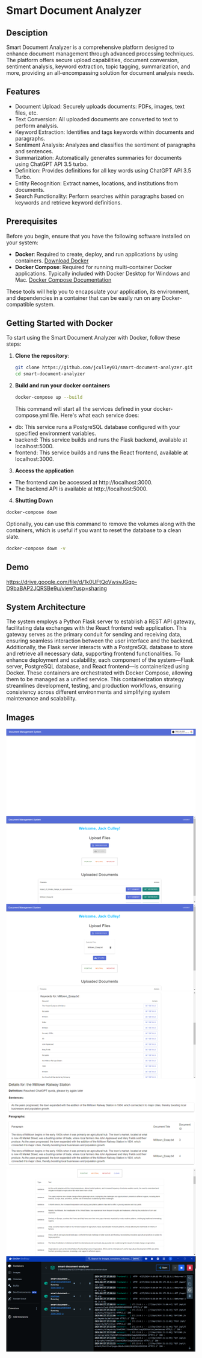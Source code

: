 # Smart Document Analyzer

## Desciption
Smart Document Analyzer is a comprehensive platform designed to enhance document management through advanced processing techniques. The platform offers secure upload capabilities, document conversion, sentiment analysis, keyword extraction, topic tagging, summarization, and more, providing an all-encompassing solution for document analysis needs.

## Features

- Document Upload: Securely uploads documents: PDFs, images, text files, etc.
- Text Conversion: All uploaded documents are converted to text to perform analysis.
- Keyword Extraction: Identifies and tags keywords within documents and paragraphs.
- Sentiment Analysis: Analyzes and classifies the sentiment of paragraphs and sentences.
- Summarization: Automatically generates summaries for documents using ChatGPT API 3.5 turbo.
- Definition: Provides definitions for all key words using ChatGPT API 3.5 Turbo.
- Entity Recognition: Extract names, locations, and institutions from documents.
- Search Functionality: Perform searches within paragraphs based on keywords and retrieve keyword definitions.

## Prerequisites

Before you begin, ensure that you have the following software installed on your system:

- **Docker**: Required to create, deploy, and run applications by using containers. [Download Docker](https://www.docker.com/get-started)
- **Docker Compose**: Required for running multi-container Docker applications. Typically included with Docker Desktop for Windows and Mac. [Docker Compose Documentation](https://docs.docker.com/compose/)

These tools will help you to encapsulate your application, its environment, and dependencies in a container that can be easily run on any Docker-compatible system.

## Getting Started with Docker

To start using the Smart Document Analyzer with Docker, follow these steps:

1. **Clone the repository**:
   ```bash
   git clone https://github.com/jculley01/smart-document-analyzer.git
   cd smart-document-analyzer
    ```
2. **Build and run your docker containers**
    ```bash
    docker-compose up --build
    ```
    This command will start all the services defined in your docker-compose.yml file. Here's what each service does:

- db: This service runs a PostgreSQL database configured with your specified environment variables.
- backend: This service builds and runs the Flask backend, available at localhost:5000.
- frontend: This service builds and runs the React frontend, available at localhost:3000.

3. **Access the application**
- The frontend can be accessed at http://localhost:3000.
- The backend API is available at http://localhost:5000.

4. **Shutting Down**
```bash
docker-compose down
```
Optionally, you can use this command to remove the volumes along with the containers, which is useful if you want to reset the database to a clean slate.

```bash
docker-compose down -v
```

## Demo
https://drive.google.com/file/d/1k0UFtQoVwsvJGqp-D9baBAP2JQRSBe9u/view?usp=sharing

## System Architecture

The system employs a Python Flask server to establish a REST API gateway, facilitating data exchanges with the React frontend web application. This gateway serves as the primary conduit for sending and receiving data, ensuring seamless interaction between the user interface and the backend. Additionally, the Flask server interacts with a PostgreSQL database to store and retrieve all necessary data, supporting frontend functionalities. To enhance deployment and scalability, each component of the system—Flask server, PostgreSQL database, and React frontend—is containerized using Docker. These containers are orchestrated with Docker Compose, allowing them to be managed as a unified service. This containerization strategy streamlines development, testing, and production workflows, ensuring consistency across different environments and simplifying system maintenance and scalability.

## Images

![Login Screen](image.png)
![Welcome Screen](image-1.png)
![File Upload Screen](image-2.png)
![Keyword Screen](image-3.png)
![Get Details Screen](image-4.png)
![Sentiment Screen](image-5.png)
![Docker](image-6.png)
